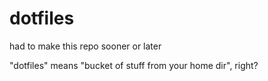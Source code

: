 # dotfiles
had to make this repo sooner or later

"dotfiles" means "bucket of stuff from your home dir", right?
